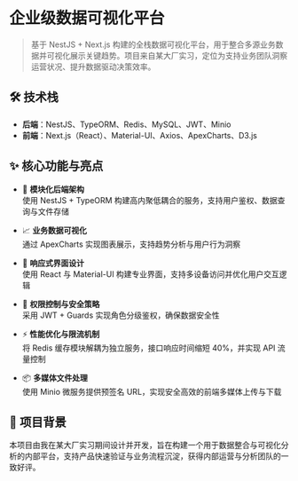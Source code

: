 # 企业级数据可视化平台

> 基于 NestJS + Next.js 构建的全栈数据可视化平台，用于整合多源业务数据并可视化展示关键趋势。项目来自某大厂实习，定位为支持业务团队洞察运营状况、提升数据驱动决策效率。

## 🛠 技术栈
- **后端**：NestJS、TypeORM、Redis、MySQL、JWT、Minio
- **前端**：Next.js（React）、Material-UI、Axios、ApexCharts、D3.js

## ✨ 核心功能与亮点

- 🔧 **模块化后端架构**  
  使用 NestJS + TypeORM 构建高内聚低耦合的服务，支持用户鉴权、数据查询与文件存储

- 📈 **业务数据可视化**  
  通过 ApexCharts 实现图表展示，支持趋势分析与用户行为洞察

- 🎨 **响应式界面设计**  
  使用 React 与 Material-UI 构建专业界面，支持多设备访问并优化用户交互逻辑

- 🔐 **权限控制与安全策略**  
  采用 JWT + Guards 实现角色分级鉴权，确保数据安全性

- ⚡ **性能优化与限流机制**  
  将 Redis 缓存模块解耦为独立服务，接口响应时间缩短 40%，并实现 API 流量控制

- 📦 **多媒体文件处理**  
  使用 Minio 微服务提供预签名 URL，实现安全高效的前端多媒体上传与下载

## 📌 项目背景

本项目由我在某大厂实习期间设计并开发，旨在构建一个用于数据整合与可视化分析的内部平台，支持产品快速验证与业务流程沉淀，获得内部运营与分析团队的一致好评。
